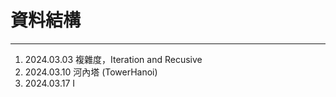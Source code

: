 # 資料結構
---

1. 2024.03.03 複雜度，Iteration and Recusive
2. 2024.03.10 河內塔 (TowerHanoi)
3. 2024.03.17 I
   
